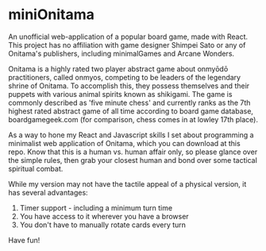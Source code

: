 # miniOnitama
An unofficial web-application of a popular board game, made with React. This project has no affiliation with game designer
Shimpei Sato or any of Onitama's publishers, including minimalGames and Arcane Wonders.

Onitama is a highly rated two player abstract game about onmyōdō practitioners, called onmyos,
competing to be leaders of the legendary shrine of Onitama. To accomplish this, they possess themselves and their puppets 
with various animal spirits known as shikigami. The game is commonly described as 'five minute chess' and currently ranks as
the 7th highest rated abstract game of all time according to board game database, boardgamegeek.com 
(for comparison, chess comes in at lowley 17th place).

As a way to hone my React and Javascript skills
I set about programming a minimalist web application of Onitama, which you can download at this repo. Know that this is a human
vs. human affair only, so please glance over the
simple rules, then grab your closest human and bond over some tactical spiritual combat. 

While my version may not have the tactile appeal of a physical version, it has several advantages:
<ol>
<li>Timer support - including a minimum turn time</li>
<li>You have access to it wherever you have a browser</li>
<li>You don't have to manually rotate cards every turn</li>
</ol>

Have fun!
